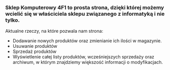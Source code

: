 ### Sklep Komputerowy 4F1 to prosta strona, dzięki której możemy wcielić się w właściciela sklepu związanego z informatyką i nie tylko. 
Aktualne rzeczy, na które pozwala nam strona:
- Dodawanie nowych produktów oraz zmienianie ich ilości w magazynie.
- Usuwanie produktów 
- Sprzedaż produktów
- Wyświetlenie całej listy produktów, wcześniejszych sprzedaży oraz archiwum, w którym znajdziemy większość informacji o modyfikacjach.

